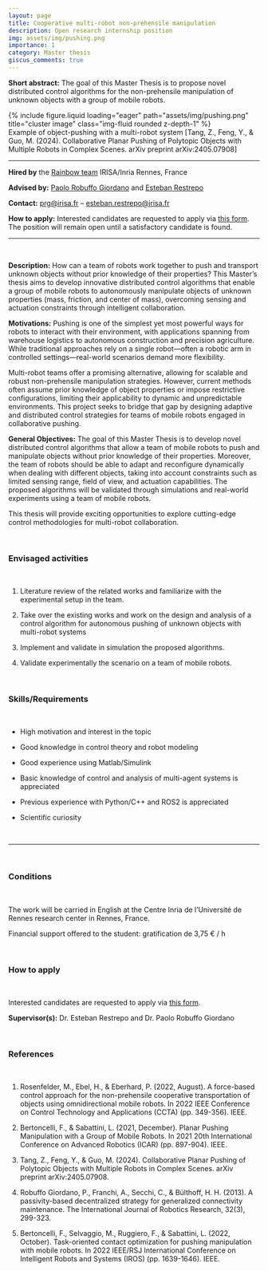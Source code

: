 ```yaml
---
layout: page
title: Cooperative multi-robot non-prehensile manipulation
description: Open research internship position
img: assets/img/pushing.png
importance: 1
category: Master thesis
giscus_comments: true
---
```


**Short abstract:** The goal of this Master Thesis is to propose novel distributed control algorithms for the non-prehensile manipulation of unknown objects with a group of mobile robots.

<div class="row">
    <div class="col-sm mt-3 mt-md-0">
        {% include figure.liquid loading="eager" path="assets/img/pushing.png" title="cluster image" class="img-fluid rounded z-depth-1" %}
    </div>
</div>
<div class="caption">
    Example of object-pushing with a multi-robot system [Tang, Z., Feng, Y., & Guo, M. (2024). Collaborative Planar Pushing of Polytopic Objects with Multiple Robots in Complex Scenes. arXiv preprint arXiv:2405.07908]
</div>

<hr>

**Hired by** the [Rainbow team](https://team.inria.fr/rainbow/) IRISA/Inria Rennes, France

**Advised by:** [Paolo Robuffo Giordano](https://team.inria.fr/rainbow/fr/team/prg/) and [Esteban Restrepo](https://erestrep.github.io/)

**Contact:** [prg@irisa.fr](mailto:prg@irisa.fr) – [esteban.restrepo@irisa.fr](mailto:esteban.restrepo@irisa.fr)

**How to apply:**  Interested candidates are requested to apply via [this form](https://team.inria.fr/rainbow/appl-form-int-coop-nonprenmap/). The position will remain open until a satisfactory candidate is found.

<hr>

<br>

**Description:** How can a team of robots work together to push and transport unknown objects without prior knowledge of their properties? This Master’s thesis aims to develop innovative distributed control algorithms that enable a group of mobile robots to autonomously manipulate objects of unknown properties (mass, friction, and center of mass), overcoming sensing and actuation constraints through intelligent collaboration.

**Motivations:** Pushing is one of the simplest yet most powerful ways for robots to interact with their environment, with applications spanning from warehouse logistics to autonomous construction and precision agriculture. While traditional approaches rely on a single robot—often a robotic arm in controlled settings—real-world scenarios demand more flexibility.

Multi-robot teams offer a promising alternative, allowing for scalable and robust non-prehensile manipulation strategies. However, current methods often assume prior knowledge of object properties or impose restrictive configurations, limiting their applicability to dynamic and unpredictable environments. This project seeks to bridge that gap by designing adaptive and distributed control strategies for teams of mobile robots engaged in collaborative pushing.

**General Objectives:** The goal of this Master Thesis is to develop novel distributed control algorithms that allow a team of mobile robots to push and manipulate objects without prior knowledge of their properties. Moreover, the team of robots should be able to adapt and reconfigure dynamically when dealing with different objects, taking into account constraints such as limited sensing range, field of view, and actuation capabilities. The proposed algorithms will be validated through simulations and real-world experiments using a team of mobile robots.

This thesis will provide exciting opportunities to explore cutting-edge control methodologies for multi-robot collaboration. 

<br>
<h3 class="subsection-title">Envisaged activities</h3>
<br>

1. Literature review of the related works and familiarize with the experimental setup in the team.

2. Take over the existing works and work on the design and analysis of a control algorithm for autonomous pushing of unknown objects with multi-robot systems

3. Implement and validate in simulation the proposed algorithms.

4. Validate experimentally the scenario on a team of mobile robots.

<br>
<h3 class="subsection-title">Skills/Requirements</h3>
<br>

* High motivation and interest in the topic

* Good knowledge in control theory and robot modeling

* Good experience using Matlab/Simulink

* Basic knowledge of control and analysis of multi-agent systems is appreciated

* Previous experience with Python/C++ and ROS2 is appreciated

* Scientific curiosity

<br>
<hr>
<br>

<h3 class="subsection-title">Conditions</h3>
<br>

The work will be carried in English at the Centre Inria de l’Université de Rennes research center in Rennes, France.

Financial support offered to the student: gratification de 3,75 € / h

<br>
<h3 class="subsection-title">How to apply</h3>
<br>

Interested candidates are requested to apply via [this form](https://team.inria.fr/rainbow/appl-form-int-coop-nonprenmap/).

**Supervisor(s):** Dr. Esteban Restrepo and Dr. Paolo Robuffo Giordano

<br>
<h3 class="subsection-title">References</h3>
<br>

1. Rosenfelder, M., Ebel, H., & Eberhard, P. (2022, August). A force-based control approach for the non-prehensile cooperative transportation of objects using omnidirectional mobile robots. In 2022 IEEE Conference on Control Technology and Applications (CCTA) (pp. 349-356). IEEE.
      
1. Bertoncelli, F., & Sabattini, L. (2021, December). Planar Pushing Manipulation with a Group of Mobile Robots. In 2021 20th International Conference on Advanced Robotics (ICAR) (pp. 897-904). IEEE.
      
1. Tang, Z., Feng, Y., & Guo, M. (2024). Collaborative Planar Pushing of Polytopic Objects with Multiple Robots in Complex Scenes. arXiv preprint arXiv:2405.07908.
      
1. Robuffo Giordano, P., Franchi, A., Secchi, C., & Bülthoff, H. H. (2013). A passivity-based decentralized strategy for generalized connectivity maintenance. The International Journal of Robotics Research, 32(3), 299-323.
      
1. Bertoncelli, F., Selvaggio, M., Ruggiero, F., & Sabattini, L. (2022, October). Task-oriented contact optimization for pushing manipulation with mobile robots. In 2022 IEEE/RSJ International Conference on Intelligent Robots and Systems (IROS) (pp. 1639-1646). IEEE.
